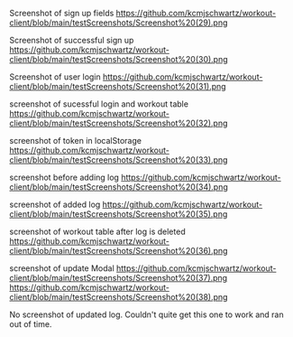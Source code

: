 
Screenshot of sign up fields
https://github.com/kcmjschwartz/workout-client/blob/main/testScreenshots/Screenshot%20(29).png

Screenshot of successful sign up
https://github.com/kcmjschwartz/workout-client/blob/main/testScreenshots/Screenshot%20(30).png

Screenshot of user login
https://github.com/kcmjschwartz/workout-client/blob/main/testScreenshots/Screenshot%20(31).png

screenshot of sucessful login and workout table
https://github.com/kcmjschwartz/workout-client/blob/main/testScreenshots/Screenshot%20(32).png

screenshot of token in localStorage
https://github.com/kcmjschwartz/workout-client/blob/main/testScreenshots/Screenshot%20(33).png

screenshot before adding log
https://github.com/kcmjschwartz/workout-client/blob/main/testScreenshots/Screenshot%20(34).png

screenshot of added log
https://github.com/kcmjschwartz/workout-client/blob/main/testScreenshots/Screenshot%20(35).png

screenshot of workout table after log is deleted
https://github.com/kcmjschwartz/workout-client/blob/main/testScreenshots/Screenshot%20(36).png

screenshot of update Modal
https://github.com/kcmjschwartz/workout-client/blob/main/testScreenshots/Screenshot%20(37).png
https://github.com/kcmjschwartz/workout-client/blob/main/testScreenshots/Screenshot%20(38).png

No screenshot of updated log.  Couldn't quite get this one to work and ran out of time.